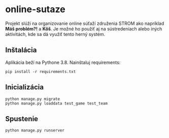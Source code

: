 # online-sutaze

Projekt slúži na organizovanie online súťaží združenia STROM ako napríklad **Máš problém?!** a **Kôš**. Je možné ho použiť aj na sústredeniach alebo iných aktivitách, kde sa dá využiť tento herný systém.

## Inštalácia
Aplikácia beží na Pythone 3.8. Nainštaluj requirements:
```
pip install -r requirements.txt
```

## Inicializácia
```
python manage.py migrate
python manage.py loaddata test_game test_team
```

## Spustenie
```
python manage.py runserver
```